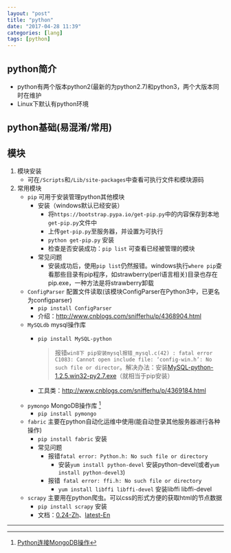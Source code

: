 ```yaml
---
layout: "post"
title: "python"
date: "2017-04-28 11:39"
categories: [lang]
tags: [python]
---
```


## python简介

- python有两个版本python2(最新的为python2.7)和python3，两个大版本同时在维护
- Linux下默认有python环境

## python基础(易混淆/常用)


## 模块

1. 模块安装
    - 可在`/Scripts`和`/Lib/site-packages`中查看可执行文件和模块源码
2. 常用模块
    - `pip` 可用于安装管理python其他模块
        - 安装（windows默认已经安装）
            - 将`https://bootstrap.pypa.io/get-pip.py`中的内容保存到本地`get-pip.py`文件中
            - 上传`get-pip.py`至服务器，并设置为可执行
            - `python get-pip.py` 安装
            - 检查是否安装成功：`pip list` 可查看已经被管理的模块
        - 常见问题
            - 安装成功后，使用`pip list`仍然报错。windows执行`where pip`查看那些目录有pip程序，如strawberry(perl语言相关)目录也存在pip.exe，一种方法是将strawberry卸载
    - `ConfigParser` 配置文件读取(该模块ConfigParser在Python3中，已更名为configparser)
        - `pip install ConfigParser`
        - 介绍：http://www.cnblogs.com/snifferhu/p/4368904.html
    - `MySQLdb` mysql操作库
        - `pip install MySQL-python`
            > 报错`win8下 pip安装mysql报错_mysql.c(42) : fatal error C1083: Cannot open include file: ‘config-win.h’: No such file or director`。解决办法：安装[MySQL-python-1.2.5.win32-py2.7.exe](https://pypi.python.org/pypi/MySQL-python/1.2.5)（就相当于pip安装）
            
        - 工具类：http://www.cnblogs.com/snifferhu/p/4369184.html
    - `pymongo` MongoDB操作库 [^2]
        - `pip install pymongo`
    - `fabric` 主要在python自动化运维中使用(能自动登录其他服务器进行各种操作)
        - `pip install fabric` 安装
        - 常见问题
            - 报错`fatal error: Python.h: No such file or directory`
                - 安装`yum install python-devel` 安装python-devel(或者`yum install python-devel3`)
            - 报错` fatal error: ffi.h: No such file or directory`
                - `yum install libffi libffi-devel` 安装libffi libffi-devel
    - `scrapy` 主要用在python爬虫。可以css的形式方便的获取html的节点数据
        - `pip install scrapy` 安装
        - 文档：[0.24-Zh](http://scrapy-chs.readthedocs.io/zh_CN/0.24/index.html)、[latest-En](https://doc.scrapy.org/en/latest/index.html)


---
[^1]: [MySQLdb安装报错](http://blog.csdn.net/bijiaoshenqi/article/details/44758055)
[^2]: [Python连接MongoDB操作](http://www.yiibai.com/mongodb/mongodb_python.html)